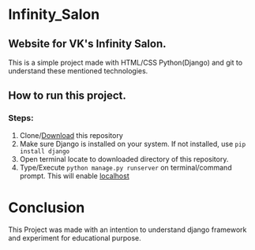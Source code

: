 # Infinity_Salon
## Website for VK's Infinity Salon.
This is a simple project made with HTML/CSS Python(Django) and git to understand these mentioned technologies.

## How to run this project. 
### Steps:
1. Clone/[Download](https://github.com/IamPruthvi/Infinity_Salon/archive/refs/heads/master.zip) this repository
2. Make sure Django is installed on your system. If not installed, use `pip install django`
3. Open terminal locate to downloaded directory of this repository.
4. Type/Execute `python manage.py runserver` on terminal/command prompt. This will enable [localhost](http://127.0.0.1:8000/)

# Conclusion
This Project was made with an intention to understand django framework and experiment for educational purpose.

